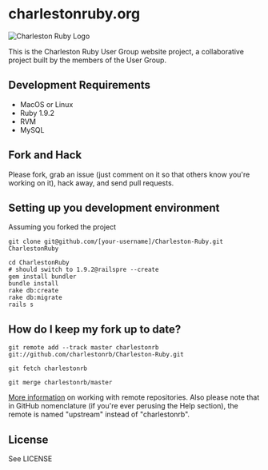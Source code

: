 # charlestonruby.org

![Charleston Ruby Logo](http://www.charlestonruby.org/images/charleston-ruby.gif)

This is the Charleston Ruby User Group website project, a collaborative project built by the members of the User Group.

## Development Requirements

* MacOS or Linux
* Ruby 1.9.2
* RVM
* MySQL

## Fork and Hack

Please fork, grab an issue (just comment on it so that others know you're working on it), hack away, and send pull requests.

## Setting up you development environment

Assuming you forked the project

```
git clone git@github.com/[your-username]/Charleston-Ruby.git CharlestonRuby

cd CharlestonRuby
# should switch to 1.9.2@railspre --create
gem install bundler
bundle install
rake db:create
rake db:migrate
rails s
```

## How do I keep my fork up to date?

```
git remote add --track master charlestonrb git://github.com/charlestonrb/Charleston-Ruby.git

git fetch charlestonrb

git merge charlestonrb/master
```

[More information](http://bradlyfeeley.com/2008/09/03/update-a-github-fork-from-the-original-repo/) on working with remote repositories. Also please note that in GitHub nomenclature (if you're ever perusing the Help section), the remote is named "upstream" instead of "charlestonrb".

## License

See LICENSE